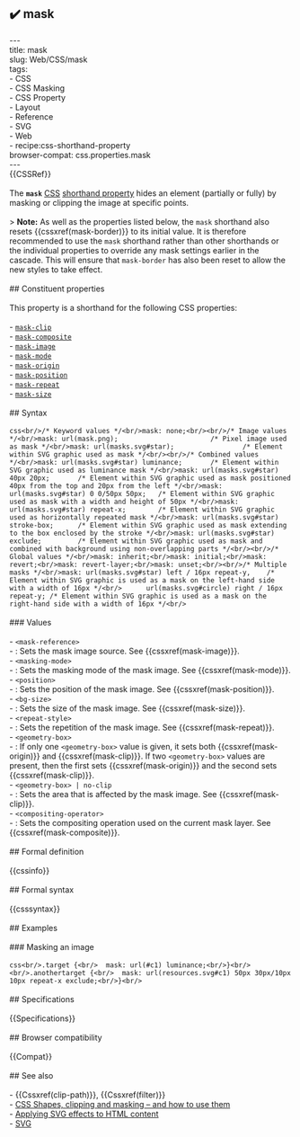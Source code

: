 ## ✔️ mask 
 ---<br/>title: mask<br/>slug: Web/CSS/mask<br/>tags:<br/>  - CSS<br/>  - CSS Masking<br/>  - CSS Property<br/>  - Layout<br/>  - Reference<br/>  - SVG<br/>  - Web<br/>  - recipe:css-shorthand-property<br/>browser-compat: css.properties.mask<br/>---<br/>{{CSSRef}}<br/><br/>The **`mask`** [CSS](/en-US/docs/Web/CSS) [shorthand property](/en-US/docs/Web/CSS/Shorthand_properties) hides an element (partially or fully) by masking or clipping the image at specific points.<br/><br/>> **Note:** As well as the properties listed below, the `mask` shorthand also resets {{cssxref(mask-border)}} to its initial value. It is therefore recommended to use the `mask` shorthand rather than other shorthands or the individual properties to override any mask settings earlier in the cascade. This will ensure that `mask-border` has also been reset to allow the new styles to take effect.<br/><br/>## Constituent properties<br/><br/>This property is a shorthand for the following CSS properties:<br/><br/>- [`mask-clip`](/en-US/docs/Web/CSS/mask-clip)<br/>- [`mask-composite`](/en-US/docs/Web/CSS/mask-composite)<br/>- [`mask-image`](/en-US/docs/Web/CSS/mask-image)<br/>- [`mask-mode`](/en-US/docs/Web/CSS/mask-mode)<br/>- [`mask-origin`](/en-US/docs/Web/CSS/mask-origin)<br/>- [`mask-position`](/en-US/docs/Web/CSS/mask-position)<br/>- [`mask-repeat`](/en-US/docs/Web/CSS/mask-repeat)<br/>- [`mask-size`](/en-US/docs/Web/CSS/mask-size)<br/><br/>## Syntax<br/><br/>```css<br/>/* Keyword values */<br/>mask: none;<br/><br/>/* Image values */<br/>mask: url(mask.png);                       /* Pixel image used as mask */<br/>mask: url(masks.svg#star);                 /* Element within SVG graphic used as mask */<br/><br/>/* Combined values */<br/>mask: url(masks.svg#star) luminance;       /* Element within SVG graphic used as luminance mask */<br/>mask: url(masks.svg#star) 40px 20px;       /* Element within SVG graphic used as mask positioned 40px from the top and 20px from the left */<br/>mask: url(masks.svg#star) 0 0/50px 50px;   /* Element within SVG graphic used as mask with a width and height of 50px */<br/>mask: url(masks.svg#star) repeat-x;        /* Element within SVG graphic used as horizontally repeated mask */<br/>mask: url(masks.svg#star) stroke-box;      /* Element within SVG graphic used as mask extending to the box enclosed by the stroke */<br/>mask: url(masks.svg#star) exclude;         /* Element within SVG graphic used as mask and combined with background using non-overlapping parts */<br/><br/>/* Global values */<br/>mask: inherit;<br/>mask: initial;<br/>mask: revert;<br/>mask: revert-layer;<br/>mask: unset;<br/><br/>/* Multiple masks */<br/>mask: url(masks.svg#star) left / 16px repeat-y,    /* Element within SVG graphic is used as a mask on the left-hand side with a width of 16px */<br/>      url(masks.svg#circle) right / 16px repeat-y; /* Element within SVG graphic is used as a mask on the right-hand side with a width of 16px */<br/>```<br/><br/>### Values<br/><br/>- `<mask-reference>`<br/>  - : Sets the mask image source. See {{cssxref(mask-image)}}.<br/>- `<masking-mode>`<br/>  - : Sets the masking mode of the mask image. See {{cssxref(mask-mode)}}.<br/>- `<position>`<br/>  - : Sets the position of the mask image. See {{cssxref(mask-position)}}.<br/>- `<bg-size>`<br/>  - : Sets the size of the mask image. See {{cssxref(mask-size)}}.<br/>- `<repeat-style>`<br/>  - : Sets the repetition of the mask image. See {{cssxref(mask-repeat)}}.<br/>- `<geometry-box>`<br/>  - : If only one `<geometry-box>` value is given, it sets both {{cssxref(mask-origin)}} and {{cssxref(mask-clip)}}. If two `<geometry-box>` values are present, then the first sets {{cssxref(mask-origin)}} and the second sets {{cssxref(mask-clip)}}.<br/>- `<geometry-box> | no-clip`<br/>  - : Sets the area that is affected by the mask image. See {{cssxref(mask-clip)}}.<br/>- `<compositing-operator>`<br/>  - : Sets the compositing operation used on the current mask layer. See {{cssxref(mask-composite)}}.<br/><br/>## Formal definition<br/><br/>{{cssinfo}}<br/><br/>## Formal syntax<br/><br/>{{csssyntax}}<br/><br/>## Examples<br/><br/>### Masking an image<br/><br/>```css<br/>.target {<br/>  mask: url(#c1) luminance;<br/>}<br/><br/>.anothertarget {<br/>  mask: url(resources.svg#c1) 50px 30px/10px 10px repeat-x exclude;<br/>}<br/>```<br/><br/>## Specifications<br/><br/>{{Specifications}}<br/><br/>## Browser compatibility<br/><br/>{{Compat}}<br/><br/>## See also<br/><br/>- {{Cssxref(clip-path)}}, {{Cssxref(filter)}}<br/>- [CSS Shapes, clipping and masking – and how to use them](https://hacks.mozilla.org/2017/06/css-shapes-clipping-and-masking/)<br/>- [Applying SVG effects to HTML content](/en-US/docs/Web/SVG/Applying_SVG_effects_to_HTML_content)<br/>- [SVG](/en-US/docs/Web/SVG)<br/>